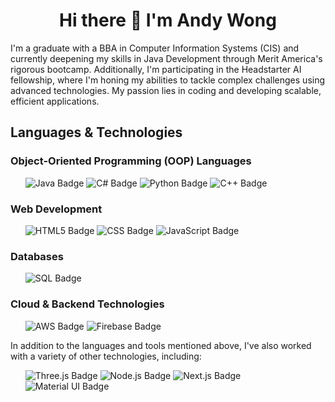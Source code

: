 <h1 align="center" >Hi there 👋 I'm Andy Wong</h1>

<p>
    I'm a graduate with a BBA in Computer Information Systems (CIS) and currently deepening my skills in Java Development through Merit America's rigorous bootcamp. Additionally, I'm participating in the Headstarter AI fellowship, where I'm honing my abilities to tackle complex challenges using advanced technologies. My passion lies in coding and developing scalable, efficient applications.
</p>

<h2>Languages & Technologies</h2>

<h3>Object-Oriented Programming (OOP) Languages</h3>
<ul>
    <img src="https://img.shields.io/badge/Java-ED8B00?style=for-the-badge&logo=java&logoColor=white" alt="Java Badge">
    <img src="https://img.shields.io/badge/C%23-239120?style=for-the-badge&logo=c-sharp&logoColor=white" alt="C# Badge">
    <img src="https://img.shields.io/badge/Python-3670A0?style=for-the-badge&logo=python&logoColor=ffdd54" alt="Python Badge">
    <img src="https://img.shields.io/badge/C%2B%2B-00599C?style=for-the-badge&logo=cplusplus&logoColor=white" alt="C++ Badge">
</ul>

<h3>Web Development</h3>
<ul>
    <img src="https://img.shields.io/badge/HTML5-E34F26?style=for-the-badge&logo=html5&logoColor=white" alt="HTML5 Badge">
    <img src="https://img.shields.io/badge/CSS-1572B6?style=for-the-badge&logo=css3&logoColor=white" alt="CSS Badge">
    <img src="https://img.shields.io/badge/JavaScript-F7DF1E?style=for-the-badge&logo=javascript&logoColor=black" alt="JavaScript Badge">
</ul>

<h3>Databases</h3>
<ul>
    <img src="https://img.shields.io/badge/SQL-336791?style=for-the-badge&logo=postgresql&logoColor=white" alt="SQL Badge">
</ul>

<h3>Cloud & Backend Technologies</h3>
<ul>
    <img src="https://img.shields.io/badge/Amazon_AWS-232F3E?style=for-the-badge&logo=amazon-aws&logoColor=white" alt="AWS Badge">
    <img src="https://img.shields.io/badge/Firebase-FFCA28?style=for-the-badge&logo=firebase&logoColor=black" alt="Firebase Badge">
</ul>
<p>
    In addition to the languages and tools mentioned above, I've also worked with a variety of other technologies, including:
</p>
<ul>
    <img src="https://img.shields.io/badge/Three.js-000000?style=for-the-badge&logo=three.js&logoColor=white" alt="Three.js Badge">
    <img src="https://img.shields.io/badge/Node.js-339933?style=for-the-badge&logo=nodedotjs&logoColor=white" alt="Node.js Badge">
    <img src="https://img.shields.io/badge/Next.js-000000?style=for-the-badge&logo=nextdotjs&logoColor=white" alt="Next.js Badge">
    <img src="https://img.shields.io/badge/Material--UI-0081CB?style=for-the-badge&logo=mui&logoColor=white" alt="Material UI Badge">
</ul>
